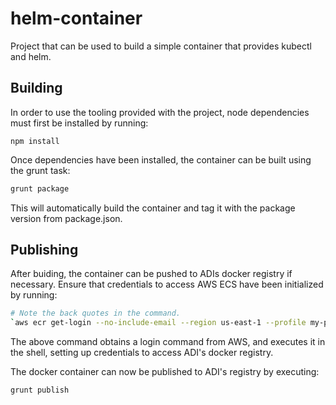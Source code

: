 # helm-container

Project that can be used to build a simple container that provides kubectl and
helm.

## Building

In order to use the tooling provided with the project, node dependencies must
first be installed by running:

```
npm install
```

Once dependencies have been installed, the container can be built using the
grunt task:

```sh
grunt package
```

This will automatically build the container and tag it with the package version
from package.json.

## Publishing

After buiding, the container can be pushed to ADIs docker registry if necessary.
Ensure that credentials to access AWS ECS have been initialized by running:

```sh
# Note the back quotes in the command.
`aws ecr get-login --no-include-email --region us-east-1 --profile my-profile`
```

The above command obtains a login command from AWS, and executes it in the
shell, setting up credentials to access ADI's docker registry.

The docker container can now be published to ADI's registry by executing:

```sh
grunt publish
```
